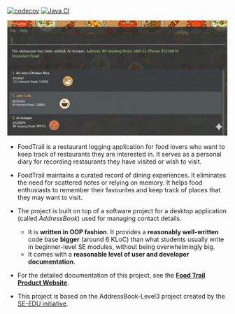 [![codecov](https://codecov.io/gh/AY2526S1-CS2103T-T14-3/tp/branch/master/graph/badge.svg?token=35M98WNX0N)](https://codecov.io/gh/AY2526S1-CS2103T-T14-3/tp)
[![Java CI](https://github.com/AY2526S1-CS2103T-T14-3/tp/actions/workflows/gradle.yml/badge.svg)](https://github.com/AY2526S1-CS2103T-T14-3/tp/actions/workflows/gradle.yml)
 
![Ui](docs/images/Ui.png)


* FoodTrail is a restaurant logging application for food lovers who want to keep track of restaurants they are
  interested in. It serves as a personal diary for recording restaurants they have visited or wish to visit.

* FoodTrail maintains a curated record of dining experiences. It eliminates the need for scattered notes or relying on
  memory. It helps food enthusiasts to remember their favourites and keep track of places that they may want to visit.

* The project is built on top of a software project for a desktop application (called _AddressBook_) used for managing
  contact details.
    * It is **written in OOP fashion**. It provides a **reasonably well-written** code base **bigger** (around 6 KLoC) than what students usually write in beginner-level SE modules, without being overwhelmingly big.
    * It comes with a **reasonable level of user and developer documentation**.

* For the detailed documentation of this project, see the **[Food Trail Product Website](https://ay2526s1-cs2103t-t14-3.github.io/tp)**.

* This project is based on the AddressBook-Level3 project created by the [SE-EDU initiative](https://se-education.org).
